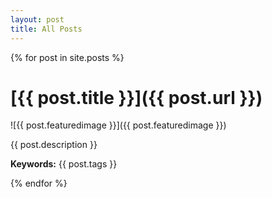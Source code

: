 ```yaml
---
layout: post
title: All Posts
---
```


{% for post in site.posts %}
# [{{ post.title }}]({{ post.url }})

![{{ post.featuredimage }}]({{ post.featuredimage }})

{{ post.description }}

**Keywords:** {{ post.tags }}

{% endfor %}
